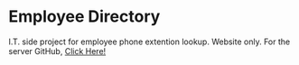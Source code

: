 # Employee Directory

I.T. side project for employee phone extention lookup. Website only.
For the server GitHub, [Click Here!](https://github.com/DogeSSBM/it_ext_server)

